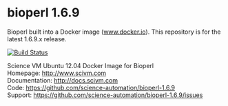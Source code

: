 bioperl 1.6.9
==============

Bioperl built into a Docker image (www.docker.io).  This repository is for the latest 1.6.9.x release.<br>

[![Build Status](https://ci.scivm.com/jenkins/buildStatus/icon?job=bioperl-1.6.9)](https://ci.scivm.com/jenkins/job/bioperl-1.6.9/)<br>

Science VM Ubuntu 12.04 Docker Image for Bioperl<br>
Homepage: http://www.scivm.com<br>
Documentation: http://docs.scivm.com<br>
Code: https://github.com/science-automation/bioperl-1.6.9<br>
Support: https://github.com/science-automation/bioperl-1.6.9/issues<br>
